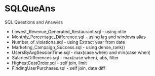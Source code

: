 # SQLQueAns
SQL Questions and Answers
* Lowest_Revenue_Generated_Restaurant.sql - using ntile
* Monthly_Percentage_Difference.sql - using lag and windows alias
* Number_of_violations.sql - using Extract year from date
* Marketing_Campaign_Success.sql - using dense_rank()
* UsersByAvgSessionTime.sql - max(case when) and min(case when)
* SalariesDifferences.sql - max(case when), abs, filter
* HighestCostOrder.sql - self join, limit
* FindingUserPurchases.sql - self join, date diff 

